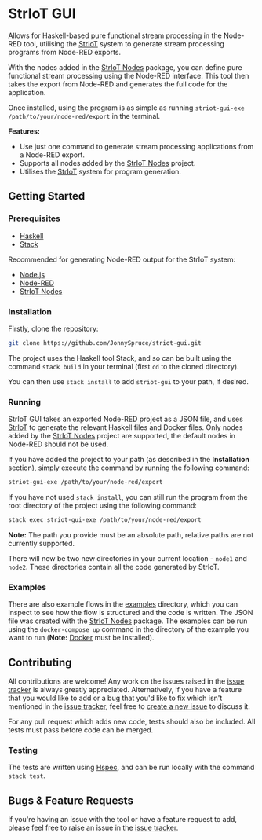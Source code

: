 # StrIoT GUI

Allows for Haskell-based pure functional stream processing in the Node-RED tool, utilising the [StrIoT](https://github.com/striot/striot/) system to generate stream processing programs from Node-RED exports.

With the nodes added in the [StrIoT Nodes](https://github.com/JonnySpruce/striot-nodes) package, you can define pure functional stream processing using the Node-RED interface. This tool then takes the export from Node-RED and generates the full code for the application. 

Once installed, using the program is as simple as running `striot-gui-exe /path/to/your/node-red/export` in the terminal.

**Features:**

- Use just one command to generate stream processing applications from a Node-RED export.
- Supports all nodes added by the [StrIoT Nodes](https://github.com/JonnySpruce/striot-nodes) project.
- Utilises the [StrIoT](https://github.com/striot/striot/) system for program generation.

## Getting Started

### Prerequisites

- [Haskell](https://www.haskell.org/)
- [Stack](https://docs.haskellstack.org/en/stable/README/)

Recommended for generating Node-RED output for the StrIoT system:

- [Node.js](https://nodejs.org/en/)
- [Node-RED](https://nodered.org/)
- [StrIoT Nodes](https://github.com/JonnySpruce/striot-nodes)

### Installation

Firstly, clone the repository:

```bash
git clone https://github.com/JonnySpruce/striot-gui.git
```

The project uses the Haskell tool Stack, and so can be built using the command `stack build` in your terminal (first `cd` to the cloned directory).

You can then use `stack install` to add `striot-gui` to your path, if desired.

### Running

StrIoT GUI takes an exported Node-RED project as a JSON file, and uses [StrIoT](https://github.com/striot/striot/) to generate the relevant Haskell files and Docker files.
Only nodes added by the [StrIoT Nodes](https://github.com/JonnySpruce/striot-nodes) project are supported, the default nodes in Node-RED should not be used.

If you have added the project to your path (as described in the **Installation** section), simply execute the command by running the following command:

```bash
striot-gui-exe /path/to/your/node-red/export
```

If you have not used `stack install`, you can still run the program from the root directory of the project using the following command:

```bash
stack exec striot-gui-exe /path/to/your/node-red/export
```

**Note:** The path you provide must be an absolute path, relative paths are not currently supported.

There will now be two new directories in your current location - `node1` and `node2`. These directories contain all the code generated by StrIoT.

### Examples

There are also example flows in the [examples](examples) directory, which you can inspect to see how the flow is structured and the code is written. The JSON file was created with the [StrIoT Nodes](https://github.com/JonnySpruce/striot-nodes) package. The examples can be run using the `docker-compose up` command in the directory of the example you want to run (**Note:** [Docker](https://www.docker.com/) must be installed).

## Contributing

All contributions are welcome! Any work on the issues raised in the [issue tracker](https://github.com/JonnySpruce/striot-gui/issues) is always greatly appreciated. Alternatively, if you have a feature that you would like to add or a bug that you'd like to fix which isn't mentioned in the [issue tracker](https://github.com/JonnySpruce/striot-gui/issues), feel free to [create a new issue](https://github.com/JonnySpruce/striot-gui/issues/new/choose) to discuss it.

For any pull request which adds new code, tests should also be included. All tests must pass before code can be merged.

### Testing

The tests are written using [Hspec](https://hspec.github.io/), and can be run locally with the command `stack test`.

## Bugs & Feature Requests

If you're having an issue with the tool or have a feature request to add, please feel free to raise an issue in the [issue tracker](https://github.com/JonnySpruce/striot-gui/issues).
